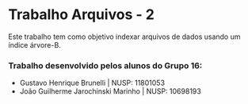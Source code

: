 # Trabalho Arquivos - 2

Este trabalho tem como objetivo indexar arquivos de dados usando um índice árvore-B.

### Trabalho desenvolvido pelos alunos do Grupo 16:
- Gustavo Henrique Brunelli | NUSP: 11801053
- João Guilherme Jarochinski Marinho | NUSP: 10698193

